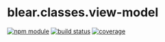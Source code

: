 # blear.classes.view-model

[![npm module][npm-img]][npm-url]
[![build status][travis-img]][travis-url]
[![coverage][coveralls-img]][coveralls-url]

[travis-img]: https://img.shields.io/travis/blearjs/blear.classes.view-model/master.svg?maxAge=2592000&style=flat-square
[travis-url]: https://travis-ci.org/blearjs/blear.classes.view-model

[npm-img]: https://img.shields.io/npm/v/blear.classes.view-model.svg?maxAge=2592000&style=flat-square
[npm-url]: https://www.npmjs.com/package/blear.classes.view-model

[coveralls-img]: https://img.shields.io/coveralls/blearjs/blear.classes.view-model/master.svg?maxAge=2592000&style=flat-square
[coveralls-url]: https://coveralls.io/github/blearjs/blear.classes.view-model?branch=master

